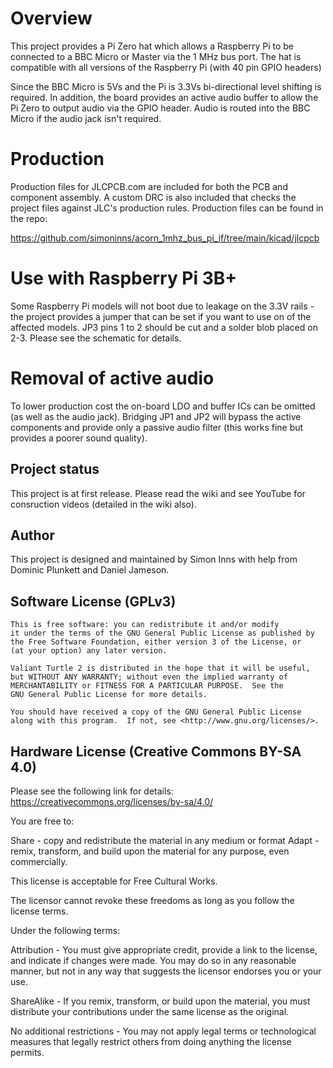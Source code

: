 # Overview
This project provides a Pi Zero hat which allows a Raspberry Pi to be connected to a BBC Micro or Master via the 1 MHz bus port.  The hat is compatible with all versions of the Raspberry Pi (with 40 pin GPIO headers)

Since the BBC Micro is 5Vs and the Pi is 3.3Vs bi-directional level shifting is required.  In addition, the board provides an active audio buffer to allow the Pi Zero to output audio via the GPIO header.  Audio is routed into the BBC Micro if the audio jack isn't required.

# Production
Production files for JLCPCB.com are included for both the PCB and component assembly.  A custom DRC is also included that checks the project files against JLC's production rules.  Production files can be found in the repo:

https://github.com/simoninns/acorn_1mhz_bus_pi_if/tree/main/kicad/jlcpcb

# Use with Raspberry Pi 3B+
Some Raspberry Pi models will not boot due to leakage on the 3.3V rails - the project provides a jumper that can be set if you want to use on of the affected models.  JP3 pins 1 to 2 should be cut and a solder blob placed on 2-3.  Please see the schematic for details.

# Removal of active audio
To lower production cost the on-board LDO and buffer ICs can be omitted (as well as the audio jack).  Bridging JP1 and JP2 will bypass the active components and provide only a passive audio filter (this works fine but provides a poorer sound quality).

## Project status
This project is at first release.  Please read the wiki and see YouTube for consruction videos (detailed in the wiki also).

## Author
This project is designed and maintained by Simon Inns with help from Dominic Plunkett and Daniel Jameson.

## Software License (GPLv3)

    This is free software: you can redistribute it and/or modify
    it under the terms of the GNU General Public License as published by
    the Free Software Foundation, either version 3 of the License, or
    (at your option) any later version.

    Valiant Turtle 2 is distributed in the hope that it will be useful,
    but WITHOUT ANY WARRANTY; without even the implied warranty of
    MERCHANTABILITY or FITNESS FOR A PARTICULAR PURPOSE.  See the
    GNU General Public License for more details.

    You should have received a copy of the GNU General Public License
    along with this program.  If not, see <http://www.gnu.org/licenses/>.

## Hardware License (Creative Commons BY-SA 4.0)
Please see the following link for details: https://creativecommons.org/licenses/by-sa/4.0/

You are free to:

Share - copy and redistribute the material in any medium or format
Adapt - remix, transform, and build upon the material
for any purpose, even commercially.

This license is acceptable for Free Cultural Works.

The licensor cannot revoke these freedoms as long as you follow the license terms.

Under the following terms:

Attribution - You must give appropriate credit, provide a link to the license, and indicate if changes were made. You may do so in any reasonable manner, but not in any way that suggests the licensor endorses you or your use.

ShareAlike - If you remix, transform, or build upon the material, you must distribute your contributions under the same license as the original.

No additional restrictions - You may not apply legal terms or technological measures that legally restrict others from doing anything the license permits.
